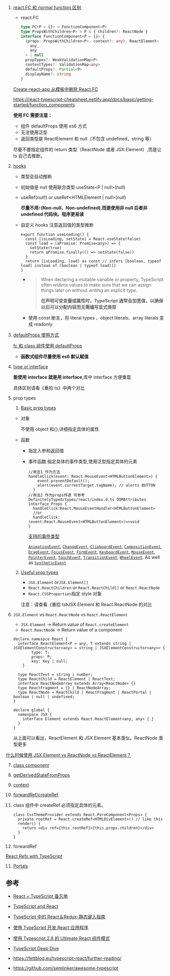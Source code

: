 1. [react.FC 和 normal function 区别](https://react-typescript-cheatsheet.netlify.app/docs/basic/getting-started/function_components)

   - react.FC

     ```typescript
     type FC<P = {}> = FunctionComponent<P>
     type PropsWithChildren<P> = P & { children?: ReactNode }
     interface FunctionComponent<P = {}> {
       (props: PropsWithChildren<P>, context?: any): ReactElement<
         any,
         any
       > | null
       propTypes?: WeakValidationMap<P>
       contextTypes?: ValidationMap<any>
       defaultProps?: Partial<P>
       displayName?: string
     }
     ```

   [Create-react-app 从模板中删除 React.FC](https://github.com/facebook/create-react-app/pull/8177)

   https://react-typescript-cheatsheet.netlify.app/docs/basic/getting-started/function_components

   **使用 FC 需要注意：**

   - 组件 defaultProps 使用 es6 方式
   - 无法使用泛型
   - 返回类型是 ReactElement 和 null（不包含 undefined，string 等）

   尽量不要指定组件的 return 类型（ReactNode 或者 JSX.Element）,而是让 ts 自己去推断。

2. [hooks](https://react-typescript-cheatsheet.netlify.app/docs/basic/getting-started/hooks)

   - 类型会自动推断

   - 初始值是 null 使用联合类型 useState<P | null>(null)

   - useRef<HTMLElement>(null!) or useRef<HTMLElement | _null_>(_null_)

     **尽量不用`!`(Non-null、Non-undefined),而是使用非 null 后者非 undefined 代码块。程序更易读**

   - 自定义 hooks 注意返回值的类型推断

     ```tsx
     export function useLoading() {
       const [isLoading, setState] = React.useState(false)
       const load = (aPromise: Promise<any>) => {
         setState(true)
         return aPromise.finally(() => setState(false))
       }
       return [isLoading, load] as const // infers [boolean, typeof load] instead of (boolean | typeof load)[]
     }
     ```

     - > When declaring a mutable variable or property, TypeScript often _widens_ values to make sure that we can assign things later on without writing an explicit type.
       >
       > **在声明可变变量或属性时，TypeScript 通常会加宽值，以确保以后可以分配内容而无需编写显式类型**

     - 使用 const 断言，将 literal types 、object literals、array literals 变成 readonly

3. [defaultProps 使用方式](https://react-typescript-cheatsheet.netlify.app/docs/basic/getting-started/default_props)

   [fc 和 class 组件使用 defaultProps](https://www.typescriptlang.org/docs/handbook/release-notes/typescript-3-0.html#support-for-defaultprops-in-jsx)

   - **函数式组件尽量使用 es6 默认赋值**

4. [type or interface](https://react-typescript-cheatsheet.netlify.app/docs/basic/getting-started/types_or_interfaces)

   **能使用 interface 就是用 interface**,库中 interface 方便重载

   具体区别请看《重拾 ts》中两个对比

5. prop types

   1. [Basic prop types](https://react-typescript-cheatsheet.netlify.app/docs/basic/getting-started/basic_type_example)

   - 对象

     不使用 object 和{},详细指定具体的属性

   - 函数

     - 指定入参和返回值

     - 事件函数 指定具体的事件类型,使用泛型指定具体的元素

       ```tsx
       //用法1 作为方法
       handleClick(event: React.MouseEvent<HTMLButtonElement>) {
           event.preventDefault();
           alert(event.currentTarget.tagName); // alerts BUTTON
         }
       //用法2 作为props传递 可参考DefinitelyTyped/types/react/index.d.ts DOMAttributes
       interface Props {
         handleClick:React.MouseEventHandler<HTMLButtonElement>
         //or
         handleClick: (event:React.MouseEvent<HTMLButtonElement>)=>void
       }
       ```

       [支持的事件类型 ](https://fettblog.eu/typescript-react/events/#basic-event-handling)

       [`AnimationEvent`](https://developer.mozilla.org/en-US/docs/Web/API/AnimationEvent), [`ChangeEvent`](https://developer.mozilla.org/en-US/docs/Web/API/ChangeEvent), [`ClipboardEvent`](https://developer.mozilla.org/en-US/docs/Web/API/ClipboardEvent), [`CompositionEvent`](https://developer.mozilla.org/en-US/docs/Web/API/CompositionEvent), [`DragEvent`](https://developer.mozilla.org/en-US/docs/Web/API/DragEvent), [`FocusEvent`](https://developer.mozilla.org/en-US/docs/Web/API/FocusEvent), [`FormEvent`](https://developer.mozilla.org/en-US/docs/Web/API/FormEvent), [`KeyboardEvent`](https://developer.mozilla.org/en-US/docs/Web/API/KeyboardEvent), [`MouseEvent`](https://developer.mozilla.org/en-US/docs/Web/API/MouseEvent), [`PointerEvent`](https://developer.mozilla.org/en-US/docs/Web/API/PointerEvent), [`TouchEvent`](https://developer.mozilla.org/en-US/docs/Web/API/TouchEvent), [`TransitionEvent`](https://developer.mozilla.org/en-US/docs/Web/API/TransitionEvent), [`WheelEvent`](https://developer.mozilla.org/en-US/docs/Web/API/WheelEvent). As well as [ `SyntheticEvent`](https://reactjs.org/docs/events.html#reference)

   2. [Useful prop types](https://react-typescript-cheatsheet.netlify.app/docs/basic/getting-started/react_prop_type_example)

      - `JSX.Element` or`JSX.Element[]`
      - `React.ReactChildren` or `React.ReactChild[]` or `React.ReactNode`
      - `React.CSSProperties`指定 style 对象

      注意：请查看《重拾 ts》JSX.Element 和 React.ReactNode 的对比

6. `JSX.Element` vs `React.ReactNode` vs `React.ReactElement`

   - `JSX.Element` -> Return value of `React.createElement`
   - `React.ReactNode` -> Return value of a component

   ```tsx
   declare namespce React {
     interface ReactElement<P = any, T extends string | JSXElementConstructor<any> = string | JSXElementConstructor<any>> {
           type: T;
           props: P;
           key: Key | null;
       }

     type ReactText = string | number;
     type ReactChild = ReactElement | ReactText;
     interface ReactNodeArray extends Array<ReactNode> {}
     type ReactFragment = {} | ReactNodeArray;
     type ReactNode = ReactChild | ReactFragment | ReactPortal | boolean | null | undefined;
   }

   declare global {
     namespace JSX {
       interface Element extends React.ReactElement<any, any> { }
     }
   }
   ```

   从上面可以看出，ReactElement 和 JSX.Element 基本类似。ReactNode 类型更多

[什么时候使用 JSX.Element vs ReactNode vs ReactElement？](https://stackoverflow.com/questions/58123398/when-to-use-jsx-element-vs-reactnode-vs-reactelement/59840095#59840095)

7. [class component](https://react-typescript-cheatsheet.netlify.app/docs/basic/getting-started/class_components)

8. [getDerivedStateFromProps](https://react-typescript-cheatsheet.netlify.app/docs/basic/getting-started/get_derived_props_from_state)

9. [context](https://react-typescript-cheatsheet.netlify.app/docs/basic/getting-started/context)

10. [forwardRef/createRef](forwardRef/createRef)

11. class 组件中 createRef 必须指定具体的元素。

    ```tsx
    class CssThemeProvider extends React.PureComponent<Props> {
      private rootRef = React.createRef<HTMLDivElement>() // like this
      render() {
        return <div ref={this.rootRef}>{this.props.children}</div>
      }
    }
    ```

12. forwardRef

[React Refs with TypeScript](https://medium.com/@martin_hotell/react-refs-with-typescript-a32d56c4d315)

11. [Portals](https://react-typescript-cheatsheet.netlify.app/docs/basic/getting-started/portals)

## 参考

- [React + TypeScript 备忘单](https://github.com/typescript-cheatsheets/react-typescript-cheatsheet#reacttypescript-cheatsheets)

- [TypeScript and React](https://fettblog.eu/typescript-react/)

- [TypeScript 中的 React＆Redux-静态键入指南](https://github.com/piotrwitek/react-redux-typescript-guide#react--redux-in-typescript---static-typing-guide)

- [使用 TypeScript 开发 React 应用程序](https://egghead.io/courses/use-typescript-to-develop-react-applications)

- [使用 Typescript 2.8 的 Ultimate React 组件模式](https://levelup.gitconnected.com/ultimate-react-component-patterns-with-typescript-2-8-82990c516935)

- [TypeScript Deep Dive](https://basarat.gitbook.io/typescript/)

- https://fettblog.eu/typescript-react/further-reading/

- https://github.com/semlinker/awesome-typescript
